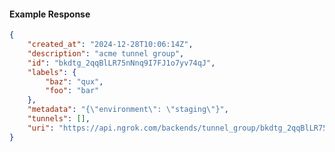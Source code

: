 <!-- Code generated for API Clients. DO NOT EDIT. -->

#### Example Response

```json
{
	"created_at": "2024-12-28T10:06:14Z",
	"description": "acme tunnel group",
	"id": "bkdtg_2qqBlLR75nNnq9I7FJ1o7yv74qJ",
	"labels": {
		"baz": "qux",
		"foo": "bar"
	},
	"metadata": "{\"environment\": \"staging\"}",
	"tunnels": [],
	"uri": "https://api.ngrok.com/backends/tunnel_group/bkdtg_2qqBlLR75nNnq9I7FJ1o7yv74qJ"
}
```
